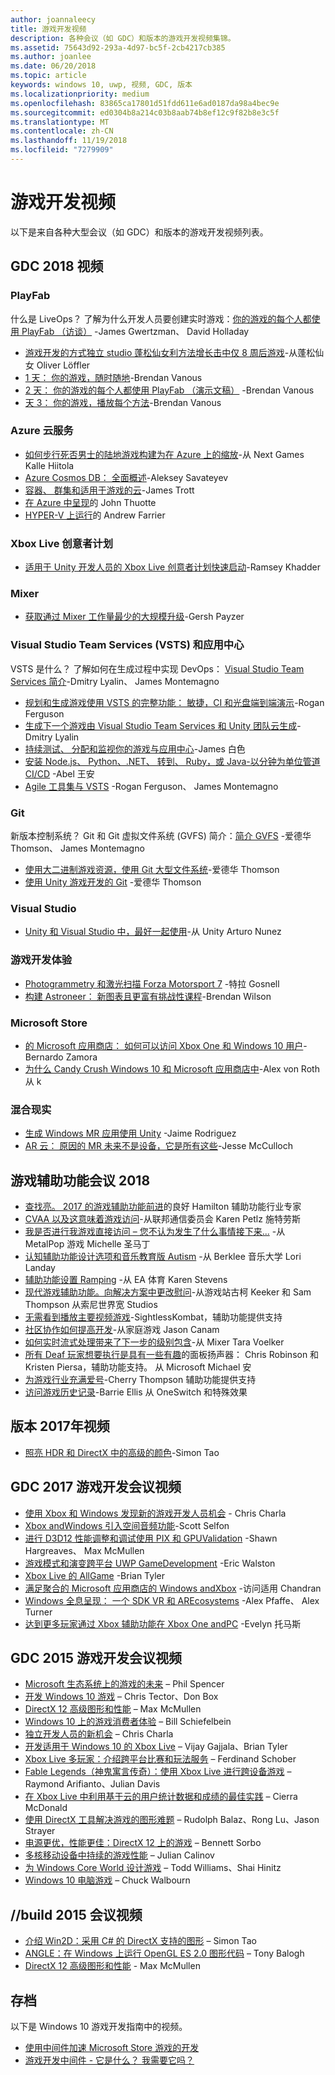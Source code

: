 ```yaml
---
author: joannaleecy
title: 游戏开发视频
description: 各种会议（如 GDC）和版本的游戏开发视频集锦。
ms.assetid: 75643d92-293a-4d97-bc5f-2cb4217cb385
ms.author: joanlee
ms.date: 06/20/2018
ms.topic: article
keywords: windows 10, uwp, 视频, GDC, 版本
ms.localizationpriority: medium
ms.openlocfilehash: 83865ca17801d51fdd611e6ad0187da98a4bec9e
ms.sourcegitcommit: ed0304b8a214c03b8aab74b8ef12c9f82b8e3c5f
ms.translationtype: MT
ms.contentlocale: zh-CN
ms.lasthandoff: 11/19/2018
ms.locfileid: "7279909"
---
```

# <a name="game-development-videos"></a>游戏开发视频

以下是来自各种大型会议（如 GDC）和版本的游戏开发视频列表。

## <a name="gdc-2018-videos"></a>GDC 2018 视频

### <a name="playfab"></a>PlayFab

什么是 LiveOps？ 了解为什么开发人员要创建实时游戏：[你的游戏的每个人都使用 PlayFab （访谈）](https://channel9.msdn.com/Shows/Level-Up/Your-Game-For-Everyone-with-PlayFab) -James Gwertzman、 David Holladay

* [游戏开发的方式独立 studio 蓬松仙女利方法增长击中仅 8 周后游戏](https://channel9.msdn.com/Shows/Level-Up/Fluffy-Fairys-Lean-Approach-to-Game-Development-How-an-Indie-Studio-Grew-a-Hit-Game-After-Only-8-W)-从蓬松仙女 Oliver Löffler
* [1 天： 你的游戏，随时随地](https://channel9.msdn.com/Shows/Level-Up/Your-game-everywhere-PlayFab)-Brendan Vanous
* [2 天： 你的游戏的每个人都使用 PlayFab （演示文稿）](https://channel9.msdn.com/Shows/Level-Up/Your-Game-For-Everyone-With-PlayFab-Theater-Presentation) -Brendan Vanous
* [天 3： 你的游戏，播放每个方法](https://channel9.msdn.com/Shows/Level-Up/Your-game-every-way-its-played-PlayFab-Theater-Presentation)-Brendan Vanous

### <a name="azure-cloud-services"></a>Azure 云服务

* [如何步行死否男士的陆地游戏构建为在 Azure 上的缩放](https://channel9.msdn.com/Shows/Level-Up/How-The-Walking-Dead-No-Mans-Land-was-built-to-scale-on-Azure-Theater-Presentation)-从 Next Games Kalle Hiitola
* [Azure Cosmos DB： 全面概述](https://channel9.msdn.com/Shows/Level-Up/Azure-Cosmos-DB-Comprehensive-Overview)-Aleksey Savateyev
* [容器、 群集和适用于游戏的云](https://channel9.msdn.com/Shows/Level-Up/Containers-Clusters-and-the-Cloud-for-Gaming-Theater-Presentation-1)-James Trott
* [在 Azure 中呈现](https://channel9.msdn.com/Shows/Level-Up/Rendering-in-Azure-Theater-Presentation)的 John Thuotte
* [HYPER-V 上运行](https://channel9.msdn.com/Shows/Level-Up/Running-on-a-Hypervisor-Theater-Presentation)的 Andrew Farrier

### <a name="xbox-live-creators-program"></a>Xbox Live 创意者计划

* [适用于 Unity 开发人员的 Xbox Live 创意者计划快速启动](https://channel9.msdn.com/Shows/Level-Up/Xbox-Live-Creators-Program-Jumpstart-for-Unity-Developers)-Ramsey Khadder

### <a name="mixer"></a>Mixer

* [获取通过 Mixer 工作量最少的大规模升级](https://channel9.msdn.com/Shows/Level-Up/Get-massive-promotion-for-minimal-effort-with-Mixer-Theater-presentation)-Gersh Payzer

### <a name="visual-studio-team-services-vsts-and-app-center"></a>Visual Studio Team Services (VSTS) 和应用中心

VSTS 是什么？ 了解如何在生成过程中实现 DevOps： [Visual Studio Team Services 简介](https://channel9.msdn.com/Shows/Level-Up/Introduction-to-Visual-Studio-Team-Services)-Dmitry Lyalin、 James Montemagno

* [规划和生成游戏使用 VSTS 的完整功能： 敏捷，CI 和光盘端到端演示](https://channel9.msdn.com/Shows/Level-Up/Planning-and-building-games-using-the-full-power-of-VSTS-Agile-CI--CD-end-to-end-demo)-Rogan Ferguson
* [生成下一个游戏由 Visual Studio Team Services 和 Unity 团队云生成](https://channel9.msdn.com/Shows/Level-Up/Build-your-next-game-powered-by-Visual-Studio-Team-Services-and-Unity-Teams-cloud-build-Theater)-Dmitry Lyalin
* [持续测试、 分配和监视你的游戏与应用中心](https://channel9.msdn.com/Shows/Level-Up/Continuously-Test-distribute-and-monitor-your-game-with-App-Center-Theater-Presentation)-James 白色
* [安装 Node.js、 Python、.NET、 转到、 Ruby，或 Java-以分钟为单位管道 CI/CD](https://channel9.msdn.com/Shows/Level-Up/Setup-your-CICD-pipeline-for-Nodejs-Python-NET-Go-Ruby-or-Java-in-Minutes) -Abel 王安
* [Agile 工具集与 VSTS](https://channel9.msdn.com/Shows/Level-Up/Agile-tooling-set-with-VSTS) -Rogan Ferguson、 James Montemagno

### <a name="git"></a>Git

新版本控制系统？ Git 和 Git 虚拟文件系统 (GVFS) 简介：[简介 GVFS](https://channel9.msdn.com/Shows/Level-Up/Introduction-to-GVFS) -爱德华 Thomson、 James Montemagno

* [使用大二进制游戏资源，使用 Git 大型文件系统](https://channel9.msdn.com/Shows/Level-Up/Working-with-large-binary-game-assets-using-Git-Large-File-system)-爱德华 Thomson
* [使用 Unity 游戏开发的 Git](https://channel9.msdn.com/Shows/Level-Up/Git-with-Unity-for-Game-Development) -爱德华 Thomson

### <a name="visual-studio"></a>Visual Studio

* [Unity 和 Visual Studio 中，最好一起使用](https://channel9.msdn.com/Shows/Level-Up/Unity-and-Visual-Studio-better-together)-从 Unity Arturo Nunez

### <a name="game-development-experiences"></a>游戏开发体验

* [Photogrammetry 和激光扫描 Forza Motorsport 7](https://channel9.msdn.com/Shows/Level-Up/Photogrammetry-and-Laser-Scanning-in-Forza-Motorsport-7-Theater-Presentation-1) -特拉 Gosnell
* [构建 Astroneer： 新图表且更富有挑战性课程](https://channel9.msdn.com/Shows/Level-Up/Building-Astroneer-Charting-new-and-challenging-courses)-Brendan Wilson

### <a name="microsoft-store"></a>Microsoft Store

* [的 Microsoft 应用商店： 如何可以访问 Xbox One 和 Windows 10 用户](https://channel9.msdn.com/Shows/Level-Up/Microsoft-Store-How-You-Can-Reach-Xbox-One-and-Windows-10-users)-Bernardo Zamora
* [为什么 Candy Crush Windows 10 和 Microsoft 应用商店中](https://channel9.msdn.com/Shows/Level-Up/Why-Candy-Crush-on-Windows-10-and-in-Microsoft-Store)-Alex von Roth 从 k

### <a name="mixed-reality"></a>混合现实

* [生成 Windows MR 应用使用 Unity](https://channel9.msdn.com/Shows/Level-Up/Building-Windows-MR-Apps-with-Unity) -Jaime Rodriguez
* [AR 云： 原因的 MR 未来不是设备，它是所有这些](https://channel9.msdn.com/Shows/Level-Up/The-AR-Cloud-Why-the-future-of-MR-is-not-a-device-itsall-of-them)-Jesse McCulloch

## <a name="game-accessibility-conference-2018"></a>游戏辅助功能会议 2018

* [查找亮。 2017 的游戏辅助功能前进](https://channel9.msdn.com/Shows/Level-Up/GAConf-2018-Looking-Bright-2017s-Game-Accessibility-Advances)的良好 Hamilton 辅助功能行业专家
* [CVAA 以及这意味着游戏访问](https://channel9.msdn.com/Shows/Level-Up/GAConf-2018-The-CVAA-and-What-it-Means-for-Gaming-Access)-从联邦通信委员会 Karen Petlz 施特劳斯
* [我是否进行我游戏直接访问 – 您不认为发生了什么事情接下来...](https://channel9.msdn.com/Shows/Level-Up/GAConf-2018-I-Made-My-Game-Blind-Accessible--You-Wont-Believe-What-Happened-Next) -从 MetalPop 游戏 Michelle 圣马丁
* [认知辅助功能设计选项和音乐教育版 Autism](https://channel9.msdn.com/Shows/Level-Up/GAConf-2018-Cognitive-Accessibility-Design-Choices-and-Music-Education-for-Autism) -从 Berklee 音乐大学 Lori Landay
* [辅助功能设置 Ramping](https://channel9.msdn.com/Shows/Level-Up/GAConf-2018-Ramping-Up-Accessibility) -从 EA 体育 Karen Stevens
* [现代游戏辅助功能。向解决方案中更改慰问](https://channel9.msdn.com/Shows/Level-Up/GAConf-2018-Modern-Game-Accessibility-Changing-Sympathy-to-Solution)-从游戏站古柯 Keeker 和 Sam Thompson 从索尼世界宽 Studios
* [无需看到播放主要视频游戏](https://channel9.msdn.com/Shows/Level-Up/GAConf-2018-Playing-Mainstream-Video-Games-Without-Sight)-SightlessKombat，辅助功能提供支持
* [社区协作如何提高开发](https://channel9.msdn.com/Shows/Level-Up/GAConf-2018-How-Community-Collaboration-Improves-Development)-从家庭游戏 Jason Canam
* [如何实时流式处理带来了下一步的级别包含](https://channel9.msdn.com/Shows/Level-Up/GAConf-2018-Beyond-Gaming-How-Live-Streaming-Brings-Next-Level-Inclusion)-从 Mixer Tara Voelker
* [所有 Deaf 玩家想要执行是具有一些有趣](https://channel9.msdn.com/Shows/Level-Up/GAConf-2018-All-Deaf-Gamers-Wanna-Do-is-Have-Some-Fun)的面板扬声器： Chris Robinson 和 Kristen Piersa，辅助功能支持。 从 Microsoft Michael 安
* [为游戏行业充满爱号](https://channel9.msdn.com/Shows/Level-Up/GAConf-2018-A-Fraught-Love-Letter-to-the-Games-Industry)-Cherry Thompson 辅助功能提供支持
* [访问游戏历史记录](https://channel9.msdn.com/Shows/Level-Up/GAConf-2018-Accessible-Gaming-History)-Barrie Ellis 从 OneSwitch 和特殊效果

## <a name="build-2017-videos"></a>版本 2017年视频

* [照亮 HDR 和 DirectX 中的高级的颜色](https://channel9.msdn.com/Events/Build/2017/P4061)-Simon Tao

## <a name="gdc-2017-game-dev-session-videos"></a>GDC 2017 游戏开发会议视频

* [使用 Xbox 和 Windows 发现新的游戏开发人员机会](https://channel9.msdn.com/Events/GDC/GDC-2017/GDC2017-001) - Chris Charla
* [Xbox andWindows 引入空间音频功能](https://channel9.msdn.com/Events/GDC/GDC-2017/GDC2017-002)-Scott Selfon
* [进行 D3D12 性能调整和调试使用 PIX 和 GPUValidation](https://channel9.msdn.com/Events/GDC/GDC-2017/GDC2017-003) -Shawn Hargreaves、 Max McMullen
* [游戏模式和演变跨平台 UWP GameDevelopment](https://channel9.msdn.com/Events/GDC/GDC-2017/GDC2017-004) -Eric Walston
* [Xbox Live 的 AllGame](https://channel9.msdn.com/Events/GDC/GDC-2017/GDC2017-005) -Brian Tyler
* [满足聚合的 Microsoft 应用商店的 Windows andXbox](https://channel9.msdn.com/Events/GDC/GDC-2017/GDC2017-006) -访问适用 Chandran
* [Windows 全息呈现： 一个 SDK VR 和 AREcosystems](https://channel9.msdn.com/Events/GDC/GDC-2017/GDC2017-008) -Alex Pfaffe、 Alex Turner
* [达到更多玩家通过 Xbox 辅助功能在 Xbox One andPC](https://channel9.msdn.com/Events/GDC/GDC-2017/GDC2017-009) -Evelyn 托马斯

## <a name="gdc-2015-game-dev-session-videos"></a>GDC 2015 游戏开发会议视频

-   [Microsoft 生态系统上的游戏的未来](http://channel9.msdn.com/Events/GDC/GDC-2015/The-Future-of-Gaming-Across-the-Microsoft-Ecosystem) – Phil Spencer
-   [开发 Windows 10 游戏](http://channel9.msdn.com/Events/GDC/GDC-2015/Developing-Games-for-Windows-10) – Chris Tector、Don Box
-   [DirectX 12 高级图形和性能](http://channel9.msdn.com/Events/GDC/GDC-2015/Advanced-DirectX12-Graphics-and-Performance) – Max McMullen
-   [Windows 10 上的游戏消费者体验](http://channel9.msdn.com/Events/GDC/GDC-2015/Gaming-Consumer-Experience-on-Windows-10) – Bill Schiefelbein
-   [独立开发人员的新机会](http://channel9.msdn.com/Events/GDC/GDC-2015/New-Opportunities-for-Independent-Developers) – Chris Charla
-   [开发适用于 Windows 10 的 Xbox Live](http://channel9.msdn.com/Events/GDC/GDC-2015/Developing-with-Xbox-Live-for-Windows-10) – Vijay Gajjala、Brian Tyler
-   [Xbox Live 多玩家：介绍跨平台比赛和玩法服务](http://channel9.msdn.com/Events/GDC/GDC-2015/Xbox-Live-Multiplayer-Introducing-services-for-cross-platform-matchmaking-and-gameplay) – Ferdinand Schober
-   [Fable Legends（神鬼寓言传奇）：使用 Xbox Live 进行跨设备游戏](http://channel9.msdn.com/Events/GDC/GDC-2015/Fable-Legends-Cross-device-Gameplay-with-Xbox-Live) – Raymond Arifianto、Julian Davis
-   [在 Xbox Live 中利用基于云的用户统计数据和成绩的最佳实践](http://channel9.msdn.com/Events/GDC/GDC-2015/Best-Practices-for-Leveraging-Cloud-Based-User-Stats-and-Achievements-in-Xbox-Live) – Cierra McDonald
-   [使用 DirectX 工具解决游戏的图形难题](http://channel9.msdn.com/Events/GDC/GDC-2015/Solve-the-Tough-Graphics-Problems-with-your-Game-Using-DirectX-Tools) – Rudolph Balaz、Rong Lu、Jason Strayer
-   [电源更优，性能更佳：DirectX 12 上的游戏](http://channel9.msdn.com/Events/GDC/GDC-2015/Better-Power-Better-Performance-Your-Game-on-DirectX12) – Bennett Sorbo
-   [多核移动设备中持续的游戏性能](http://channel9.msdn.com/Events/GDC/GDC-2015/Sustained-gaming-performance-in-multi-core-mobile-devices) – Julian Calinov
-   [为 Windows Core World 设计游戏](http://channel9.msdn.com/Events/GDC/GDC-2015/Designing-Games-for-a-Windows-Core-World) – Todd Williams、Shai Hinitz
-   [Windows 10 电脑游戏](http://channel9.msdn.com/Events/GDC/GDC-2015/PC-Games-for-Windows-10) – Chuck Walbourn

## <a name="build-2015-session-videos"></a>//build 2015 会议视频

-   [介绍 Win2D：采用 C# 的 DirectX 支持的图形](https://channel9.msdn.com/Events/Build/2015/2-631) – Simon Tao
-   [ANGLE：在 Windows 上运行 OpenGL ES 2.0 图形代码](https://channel9.msdn.com/Events/Build/2015/3-686) – Tony Balogh
-   [DirectX 12 高级图形和性能](https://channel9.msdn.com/Events/Build/2015/3-673) - Max McMullen
 

## <a name="archive"></a>存档

以下是 Windows 10 游戏开发指南中的视频。

- [使用中间件加速 Microsoft Store 游戏的开发](https://channel9.msdn.com/Events/Build/2013/3-187)
- [游戏开发中间件 - 它是什么？ 我需要它吗？](https://channel9.msdn.com/Series/Windows-Store-Developer-Solutions/Game-Development-Middleware-What-is-it-Do-I-need-it-)
